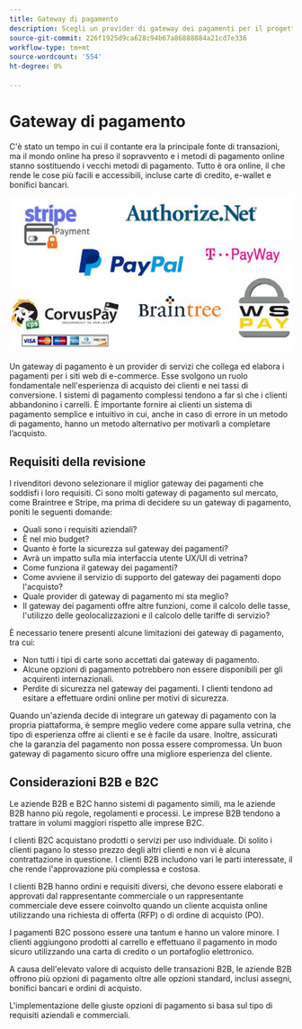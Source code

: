 ```yaml
---
title: Gateway di pagamento
description: Scegli un provider di gateway dei pagamenti per il progetto e-commerce in base alle esigenze della tua azienda.
source-git-commit: 226f1925d9ca628c94b67a86888084a21cd7e336
workflow-type: tm+mt
source-wordcount: '554'
ht-degree: 0%

---
```



# Gateway di pagamento

C&#39;è stato un tempo in cui il contante era la principale fonte di transazioni, ma il mondo online ha preso il sopravvento e i metodi di pagamento online stanno sostituendo i vecchi metodi di pagamento. Tutto è ora online, il che rende le cose più facili e accessibili, incluse carte di credito, e-wallet e bonifici bancari.

![Logo del provider del gateway dei pagamenti](../../assets/playbooks/payment-gateways.png)

Un gateway di pagamento è un provider di servizi che collega ed elabora i pagamenti per i siti web di e-commerce. Esse svolgono un ruolo fondamentale nell&#39;esperienza di acquisto dei clienti e nei tassi di conversione. I sistemi di pagamento complessi tendono a far sì che i clienti abbandonino i carrelli. È importante fornire ai clienti un sistema di pagamento semplice e intuitivo in cui, anche in caso di errore in un metodo di pagamento, hanno un metodo alternativo per motivarli a completare l’acquisto.

## Requisiti della revisione

I rivenditori devono selezionare il miglior gateway dei pagamenti che soddisfi i loro requisiti. Ci sono molti gateway di pagamento sul mercato, come Braintree e Stripe, ma prima di decidere su un gateway di pagamento, poniti le seguenti domande:

- Quali sono i requisiti aziendali?
- È nel mio budget?
- Quanto è forte la sicurezza sul gateway dei pagamenti?
- Avrà un impatto sulla mia interfaccia utente UX/UI di vetrina?
- Come funziona il gateway dei pagamenti?
- Come avviene il servizio di supporto del gateway dei pagamenti dopo l&#39;acquisto?
- Quale provider di gateway di pagamento mi sta meglio?
- Il gateway dei pagamenti offre altre funzioni, come il calcolo delle tasse, l&#39;utilizzo delle geolocalizzazioni e il calcolo delle tariffe di servizio?

È necessario tenere presenti alcune limitazioni dei gateway di pagamento, tra cui:

- Non tutti i tipi di carte sono accettati dai gateway di pagamento.
- Alcune opzioni di pagamento potrebbero non essere disponibili per gli acquirenti internazionali.
- Perdite di sicurezza nel gateway dei pagamenti. I clienti tendono ad esitare a effettuare ordini online per motivi di sicurezza.

Quando un&#39;azienda decide di integrare un gateway di pagamento con la propria piattaforma, è sempre meglio vedere come appare sulla vetrina, che tipo di esperienza offre ai clienti e se è facile da usare. Inoltre, assicurati che la garanzia del pagamento non possa essere compromessa. Un buon gateway di pagamento sicuro offre una migliore esperienza del cliente.

## Considerazioni B2B e B2C

Le aziende B2B e B2C hanno sistemi di pagamento simili, ma le aziende B2B hanno più regole, regolamenti e processi. Le imprese B2B tendono a trattare in volumi maggiori rispetto alle imprese B2C.

I clienti B2C acquistano prodotti o servizi per uso individuale. Di solito i clienti pagano lo stesso prezzo degli altri clienti e non vi è alcuna contrattazione in questione. I clienti B2B includono vari
le parti interessate, il che rende l&#39;approvazione più complessa e costosa.

I clienti B2B hanno ordini e requisiti diversi, che devono essere elaborati e approvati dal rappresentante commerciale o un rappresentante commerciale deve essere coinvolto quando un cliente acquista online utilizzando una richiesta di offerta (RFP) o di ordine di acquisto (PO).

I pagamenti B2C possono essere una tantum e hanno un valore minore. I clienti aggiungono prodotti al carrello e effettuano il pagamento in modo sicuro utilizzando una carta di credito o un portafoglio elettronico.

A causa dell&#39;elevato valore di acquisto delle transazioni B2B, le aziende B2B offrono più opzioni di pagamento oltre alle opzioni standard, inclusi assegni, bonifici bancari e ordini di acquisto.

L&#39;implementazione delle giuste opzioni di pagamento si basa sul tipo di requisiti aziendali e commerciali.
